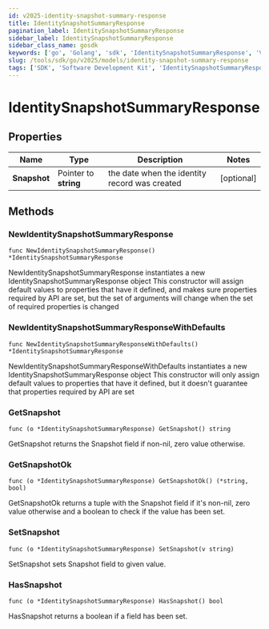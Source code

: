 ```yaml
---
id: v2025-identity-snapshot-summary-response
title: IdentitySnapshotSummaryResponse
pagination_label: IdentitySnapshotSummaryResponse
sidebar_label: IdentitySnapshotSummaryResponse
sidebar_class_name: gosdk
keywords: ['go', 'Golang', 'sdk', 'IdentitySnapshotSummaryResponse', 'V2025IdentitySnapshotSummaryResponse'] 
slug: /tools/sdk/go/v2025/models/identity-snapshot-summary-response
tags: ['SDK', 'Software Development Kit', 'IdentitySnapshotSummaryResponse', 'V2025IdentitySnapshotSummaryResponse']
---
```


# IdentitySnapshotSummaryResponse

## Properties

Name | Type | Description | Notes
------------ | ------------- | ------------- | -------------
**Snapshot** | Pointer to **string** | the date when the identity record was created | [optional] 

## Methods

### NewIdentitySnapshotSummaryResponse

`func NewIdentitySnapshotSummaryResponse() *IdentitySnapshotSummaryResponse`

NewIdentitySnapshotSummaryResponse instantiates a new IdentitySnapshotSummaryResponse object
This constructor will assign default values to properties that have it defined,
and makes sure properties required by API are set, but the set of arguments
will change when the set of required properties is changed

### NewIdentitySnapshotSummaryResponseWithDefaults

`func NewIdentitySnapshotSummaryResponseWithDefaults() *IdentitySnapshotSummaryResponse`

NewIdentitySnapshotSummaryResponseWithDefaults instantiates a new IdentitySnapshotSummaryResponse object
This constructor will only assign default values to properties that have it defined,
but it doesn't guarantee that properties required by API are set

### GetSnapshot

`func (o *IdentitySnapshotSummaryResponse) GetSnapshot() string`

GetSnapshot returns the Snapshot field if non-nil, zero value otherwise.

### GetSnapshotOk

`func (o *IdentitySnapshotSummaryResponse) GetSnapshotOk() (*string, bool)`

GetSnapshotOk returns a tuple with the Snapshot field if it's non-nil, zero value otherwise
and a boolean to check if the value has been set.

### SetSnapshot

`func (o *IdentitySnapshotSummaryResponse) SetSnapshot(v string)`

SetSnapshot sets Snapshot field to given value.

### HasSnapshot

`func (o *IdentitySnapshotSummaryResponse) HasSnapshot() bool`

HasSnapshot returns a boolean if a field has been set.



